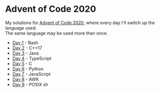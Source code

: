 # Advent of Code 2020 #

My solutions for [Advent of Code 2020], where every day I'll switch up the
language used.  
The same language may be used more than once.

* [Day 1](day01) - Bash
* [Day 2](day02) - C++17
* [Day 3](day03) - Java
* [Day 4](day04) - TypeScript
* [Day 5](day05) - C
* [Day 6](day06) - Python
* [Day 7](day07) - JavaScript
* [Day 8](day08) - AWK
* [Day 9](day09) - POSIX sh

[Advent of Code 2020]: https://adventofcode.com/2020
